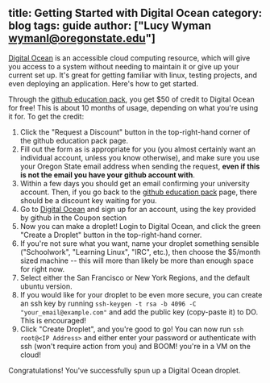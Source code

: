 title: Getting Started with Digital Ocean
category: blog
tags: guide
author: ["Lucy Wyman <wymanl@oregonstate.edu>"]
---

[Digital Ocean][do] is an accessible cloud computing resource, which 
will give you access to a system without needing to maintain it or
give up your current set up.  It's great for getting familiar with
linux, testing projects, and even deploying an application. Here's 
how to get started.

Through the [github education pack][education], you get $50 of 
credit to Digital Ocean for free! This is about 10 months of usage,
depending on what you're using it for.  To get the credit:
1. Click the "Request a Discount" button in the top-right-hand corner
   of the github education pack page. 
2. Fill out the form as is appropriate for you (you almost certainly 
   want an individual account, unless you know otherwise), and make 
   sure you use your Oregon State email address when sending the 
   request, **even if this is not the email you have your github 
   account with**.  
3. Within a few days you should get an email confirming your 
   university account.  Then, if you go back to the [github education
   pack][education] page, there should be a discount key waiting for
   you. 
4. Go to [Digital Ocean][do] and sign up for an account, using the
   key provided by github in the Coupon section
5. Now you can make a droplet! Login to Digital Ocean, and click the
   green "Create a Droplet" button in the top-right-hand corner.
6. If you're not sure what you want, name your droplet something 
   sensible ("Schoolwork", "Learning Linux", "IRC", etc.), then choose
   the $5/month sized machine -- this will more than likely be 
   more than enough space for right now.
7. Select either the San Francisco or New York Regions, and the 
   default ubuntu version.  
8. If you would like for your droplet to be even more secure, you can 
   create an ssh key by running ``ssh-keygen -t rsa -b 4096 -C "your_email@example.com"``
   and add the public key (copy-paste it) to DO.  This is encouraged!
9. Click "Create Droplet", and you're good to go!  You can now run
   ``ssh root@<IP Address>`` and either enter your password or 
   authenticate with ssh (won't require action from you) and BOOM!
   you're in a VM on the cloud!

Congratulations! You've successfully spun up a Digital Ocean droplet.



[do]: https://www.digitalocean.com/
[education]: https://education.github.com/pack
